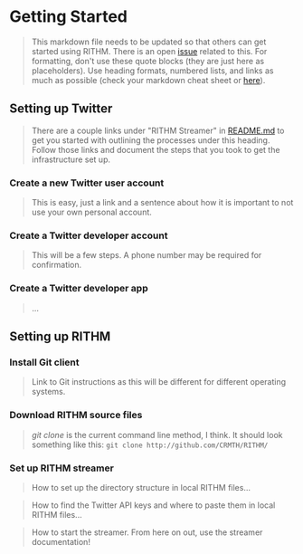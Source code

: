 # Getting Started
> This markdown file needs to be updated so that others can get started using RITHM. There is an open [issue](https://github.com/CRMTH/RITHM/issues/12) related to this. For formatting, don't use these quote blocks (they are just here as placeholders). Use heading formats, numbered lists, and links as much as possible (check your markdown cheat sheet or [here](https://github.com/adam-p/markdown-here/wiki/Markdown-Cheatsheet)).

## Setting up Twitter
> There are a couple links under "RITHM Streamer" in [README.md](https://github.com/CRMTH/RITHM/blob/master/README.md) to get you started with outlining the processes under this heading. Follow those links and document the steps that you took to get the infrastructure set up.

### Create a new Twitter user account

> This is easy, just a link and a sentence about how it is important to not use your own personal account. 

### Create a Twitter developer account

> This will be a few steps. A phone number may be required for confirmation. 

### Create a Twitter developer app

> ... 

## Setting up RITHM

### Install Git client 

> Link to Git instructions as this will be different for different operating systems.

### Download RITHM source files

> _git clone_ is the current command line method, I think. It should look something like this:
```git clone http://github.com/CRMTH/RITHM/```

### Set up RITHM streamer 

> How to set up the directory structure in local RITHM files...

> How to find the Twitter API keys and where to paste them in local RITHM files...

> How to start the streamer. From here on out, use the streamer documentation!
